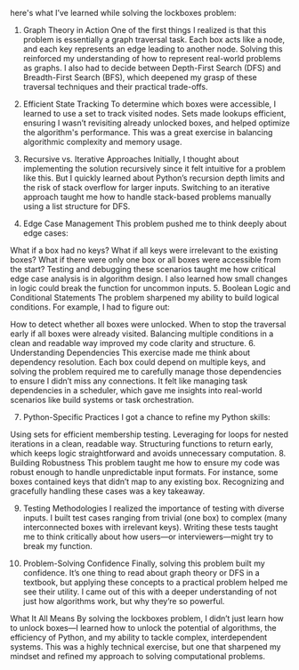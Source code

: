 here's what I’ve learned while solving the lockboxes problem:

1. Graph Theory in Action
One of the first things I realized is that this problem is essentially a graph traversal task. Each box acts like a node, and each key represents an edge leading to another node. Solving this reinforced my understanding of how to represent real-world problems as graphs. I also had to decide between Depth-First Search (DFS) and Breadth-First Search (BFS), which deepened my grasp of these traversal techniques and their practical trade-offs.

2. Efficient State Tracking
To determine which boxes were accessible, I learned to use a set to track visited nodes. Sets made lookups efficient, ensuring I wasn’t revisiting already unlocked boxes, and helped optimize the algorithm's performance. This was a great exercise in balancing algorithmic complexity and memory usage.

3. Recursive vs. Iterative Approaches
Initially, I thought about implementing the solution recursively since it felt intuitive for a problem like this. But I quickly learned about Python’s recursion depth limits and the risk of stack overflow for larger inputs. Switching to an iterative approach taught me how to handle stack-based problems manually using a list structure for DFS.

4. Edge Case Management
This problem pushed me to think deeply about edge cases:

What if a box had no keys?
What if all keys were irrelevant to the existing boxes?
What if there were only one box or all boxes were accessible from the start? Testing and debugging these scenarios taught me how critical edge case analysis is in algorithm design. I also learned how small changes in logic could break the function for uncommon inputs.
5. Boolean Logic and Conditional Statements
The problem sharpened my ability to build logical conditions. For example, I had to figure out:

How to detect whether all boxes were unlocked.
When to stop the traversal early if all boxes were already visited. Balancing multiple conditions in a clean and readable way improved my code clarity and structure.
6. Understanding Dependencies
This exercise made me think about dependency resolution. Each box could depend on multiple keys, and solving the problem required me to carefully manage those dependencies to ensure I didn’t miss any connections. It felt like managing task dependencies in a scheduler, which gave me insights into real-world scenarios like build systems or task orchestration.

7. Python-Specific Practices
I got a chance to refine my Python skills:

Using sets for efficient membership testing.
Leveraging for loops for nested iterations in a clean, readable way.
Structuring functions to return early, which keeps logic straightforward and avoids unnecessary computation.
8. Building Robustness
This problem taught me how to ensure my code was robust enough to handle unpredictable input formats. For instance, some boxes contained keys that didn’t map to any existing box. Recognizing and gracefully handling these cases was a key takeaway.

9. Testing Methodologies
I realized the importance of testing with diverse inputs. I built test cases ranging from trivial (one box) to complex (many interconnected boxes with irrelevant keys). Writing these tests taught me to think critically about how users—or interviewers—might try to break my function.

10. Problem-Solving Confidence
Finally, solving this problem built my confidence. It’s one thing to read about graph theory or DFS in a textbook, but applying these concepts to a practical problem helped me see their utility. I came out of this with a deeper understanding of not just how algorithms work, but why they’re so powerful.

What It All Means
By solving the lockboxes problem, I didn’t just learn how to unlock boxes—I learned how to unlock the potential of algorithms, the efficiency of Python, and my ability to tackle complex, interdependent systems. This was a highly technical exercise, but one that sharpened my mindset and refined my approach to solving computational problems.
